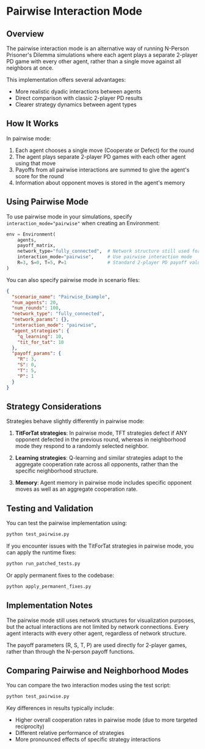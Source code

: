 # Pairwise Interaction Mode

## Overview

The pairwise interaction mode is an alternative way of running N-Person Prisoner's Dilemma simulations where each agent plays a separate 2-player PD game with every other agent, rather than a single move against all neighbors at once.

This implementation offers several advantages:
- More realistic dyadic interactions between agents
- Direct comparison with classic 2-player PD results
- Clearer strategy dynamics between agent types

## How It Works

In pairwise mode:

1. Each agent chooses a single move (Cooperate or Defect) for the round
2. The agent plays separate 2-player PD games with each other agent using that move
3. Payoffs from all pairwise interactions are summed to give the agent's score for the round
4. Information about opponent moves is stored in the agent's memory

## Using Pairwise Mode

To use pairwise mode in your simulations, specify `interaction_mode="pairwise"` when creating an Environment:

```python
env = Environment(
    agents,
    payoff_matrix,
    network_type="fully_connected",  # Network structure still used for visualization
    interaction_mode="pairwise",     # Use pairwise interaction mode
    R=3, S=0, T=5, P=1               # Standard 2-player PD payoff values
)
```

You can also specify pairwise mode in scenario files:

```json
{
  "scenario_name": "Pairwise_Example",
  "num_agents": 20,
  "num_rounds": 100,
  "network_type": "fully_connected",
  "network_params": {},
  "interaction_mode": "pairwise",
  "agent_strategies": {
    "q_learning": 10,
    "tit_for_tat": 10
  },
  "payoff_params": { 
    "R": 3,
    "S": 0,
    "T": 5,
    "P": 1
  }
}
```

## Strategy Considerations

Strategies behave slightly differently in pairwise mode:

1. **TitForTat strategies**: In pairwise mode, TFT strategies defect if ANY opponent defected in the previous round, whereas in neighborhood mode they respond to a randomly selected neighbor.

2. **Learning strategies**: Q-learning and similar strategies adapt to the aggregate cooperation rate across all opponents, rather than the specific neighborhood structure.

3. **Memory**: Agent memory in pairwise mode includes specific opponent moves as well as an aggregate cooperation rate.

## Testing and Validation

You can test the pairwise implementation using:

```bash
python test_pairwise.py
```

If you encounter issues with the TitForTat strategies in pairwise mode, you can apply the runtime fixes:

```bash
python run_patched_tests.py
```

Or apply permanent fixes to the codebase:

```bash
python apply_permanent_fixes.py
```

## Implementation Notes

The pairwise mode still uses network structures for visualization purposes, but the actual interactions are not limited by network connections. Every agent interacts with every other agent, regardless of network structure.

The payoff parameters (R, S, T, P) are used directly for 2-player games, rather than through the N-person payoff functions.

## Comparing Pairwise and Neighborhood Modes

You can compare the two interaction modes using the test script:

```bash
python test_pairwise.py
```

Key differences in results typically include:
- Higher overall cooperation rates in pairwise mode (due to more targeted reciprocity)
- Different relative performance of strategies
- More pronounced effects of specific strategy interactions
